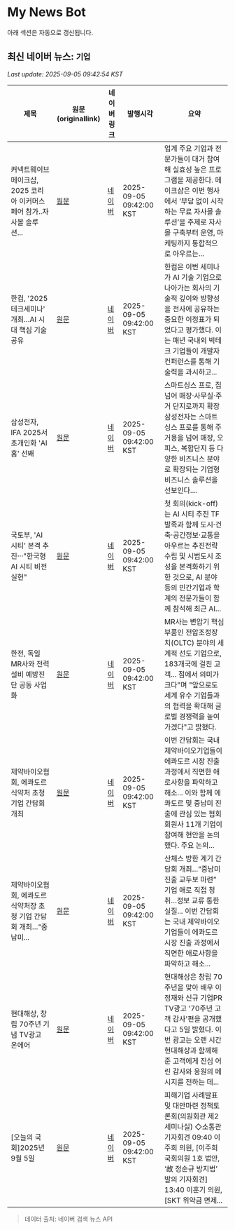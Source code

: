 # My News Bot

아래 섹션은 자동으로 갱신됩니다.

<!-- NEWS:START -->
## 최신 네이버 뉴스: `기업`
_Last update: 2025-09-05 09:42:54 KST_

| 제목 | 원문(originallink) | 네이버 링크 | 발행시각 | 요약 |
|---|---|---|---|---|
| 커넥트웨이브 메이크샵, 2025 코리아 이커머스 페어 참가..자사몰 솔루션... | [원문](http://kpenews.com/View.aspx?No=3771174) | [네이버](http://kpenews.com/View.aspx?No=3771174) | 2025-09-05 09:42:00 KST | 업계 주요 기업과 전문가들이 대거 참여해 실효성 높은 프로그램을 제공한다. 메이크샵은 이번 행사에서 ‘부담 없이 시작하는 무료 자사몰 솔루션’을 주제로 자사몰 구축부터 운영, 마케팅까지 통합적으로 아우르는... |
| 한컴, '2025 테크세미나' 개최…AI 시대 핵심 기술 공유 | [원문](http://www.hansbiz.co.kr/news/articleView.html?idxno=774113) | [네이버](http://www.hansbiz.co.kr/news/articleView.html?idxno=774113) | 2025-09-05 09:42:00 KST | 한컴은 이번 세미나가 AI 기술 기업으로 나아가는 회사의 기술적 깊이와 방향성을 전사에 공유하는 중요한 이정표가 되었다고 평가했다. 이는 매년 국내외 빅테크 기업들이 개발자 컨퍼런스를 통해 기술력을 과시하고... |
| 삼성전자, IFA 2025서 초개인화 'AI 홈' 선봬 | [원문](https://www.koit.co.kr/news/articleView.html?idxno=201870) | [네이버](https://www.koit.co.kr/news/articleView.html?idxno=201870) | 2025-09-05 09:42:00 KST | 스마트싱스 프로, 집 넘어 매장·사무실·주거 단지로까지 확장 삼성전자는 스마트싱스 프로를 통해 주거용을 넘어 매장, 오피스, 복합단지 등 다양한 비즈니스 분야로 확장되는 기업형 비즈니스 솔루션을 선보인다.... |
| 국토부, 'AI 시티' 본격 추진···"한국형 AI 시티 비전 실현" | [원문](https://www.ebn.co.kr/news/articleView.html?idxno=1677394) | [네이버](https://www.ebn.co.kr/news/articleView.html?idxno=1677394) | 2025-09-05 09:42:00 KST | 첫 회의(kick-off)는 AI 시티 추진 TF 발족과 함께 도시·건축·공간정보·교통을 아우르는 추진전략 수립 및 시범도시 조성을 본격화하기 위한 것으로, AI 분야 등의 민간기업과 학계의 전문가들이 함께 참석해 최근 AI... |
| 한전, 독일 MR사와 전력설비 예방진단 공동 사업화 | [원문](https://www.electimes.com/news/articleView.html?idxno=359515) | [네이버](https://www.electimes.com/news/articleView.html?idxno=359515) | 2025-09-05 09:42:00 KST | MR사는 변압기 핵심부품인 전압조정장치(OLTC) 분야의 세계적 선도 기업으로, 183개국에 걸친 고객... 점에서 의미가 크다"며 "앞으로도 세계 유수 기업들과의 협력을 확대해 글로벌 경쟁력을 높여가겠다"고 밝혔다. |
| 제약바이오협회, 에콰도르 식약처 초청 기업 간담회 개최 | [원문](https://www.pointdaily.co.kr/news/articleView.html?idxno=267899) | [네이버](https://www.pointdaily.co.kr/news/articleView.html?idxno=267899) | 2025-09-05 09:42:00 KST | 이번 간담회는 국내 제약바이오기업들이 에콰도르 시장 진출 과정에서 직면한 애로사항을 파악하고 해소... 이와 함께 에콰도르 및 중남미 진출에 관심 있는 협회 회원사 11개 기업이 참여해 현안을 논의했다. 주요 논의... |
| 제약바이오협회, 에콰도르 식약처장 초청 기업 간담회 개최…“중남미... | [원문](https://www.youthdaily.co.kr/news/article.html?no=195224) | [네이버](https://www.youthdaily.co.kr/news/article.html?no=195224) | 2025-09-05 09:42:00 KST | 산체스 방한 계기 간담회 개최…“중남미 진출 교두보 마련” 기업 애로 직접 청취…정보 교류 통한 실질... 이번 간담회는 국내 제약바이오기업들이 에콰도르 시장 진출 과정에서 직면한 애로사항을 파악하고 해소... |
| 현대해상, 창립 70주년 기념 TV광고 온에어 | [원문](http://www.fins.co.kr/news/articleView.html?idxno=105735) | [네이버](http://www.fins.co.kr/news/articleView.html?idxno=105735) | 2025-09-05 09:42:00 KST | 현대해상은 창립 70주년을 맞아 배우 이정재와 신규 기업PR TV광고 '70주년 고객 감사'편을 공개했다고 5일 밝혔다. 이번 광고는 오랜 시간 현대해상과 함께해준 고객에게 진심 어린 감사와 응원의 메시지를 전하는 데... |
| [오늘의 국회]2025년 9월 5일 | [원문](https://www.dnews.co.kr/uhtml/view.jsp?idxno=202509050924550870441) | [네이버](https://www.dnews.co.kr/uhtml/view.jsp?idxno=202509050924550870441) | 2025-09-05 09:42:00 KST | 피해기업 사례발표 및 대안마련 정책토론회(의원회관 제2세미나실) ◇소통관 기자회견 09:40 이주희 의원, [이주희 국회의원 1호 법안, ‘故 정순규 방지법’ 발의 기자회견] 13:40 이훈기 의원, [SKT 위약금 면제... |

> 데이터 출처: 네이버 검색 뉴스 API
<!-- NEWS:END -->
